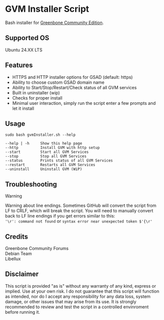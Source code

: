 # GVM Installer Script
Bash installer for [Greenbone Community Edition](https://greenbone.github.io/docs/latest/22.4/source-build/index.html).

## Supported OS
Ubuntu 24.XX LTS

## Features
- HTTPS and HTTP installer options for GSAD (default: https)
- Ability to choose custom GSAD domain name
- Ability to Start/Stop/Restart/Check status of all GVM services
- Built in uninstaller (wip)
- Checks for proper install
- Minimal user interaction, simply run the script enter a few prompts and let it install

## Usage
`sudo bash gvmInstaller.sh --help`
```
--help | -h     Show this help page
--http          Install GVM with http setup
--start         Start all GVM Services
--stop          Stop all GVM Services
--status        Prints status of all GVM Services
--restart       Restarts all GVM Services
--uninstall     Uninstall GVM (WiP)
```

## Troubleshooting
> [!WARNING]
> Warning about line endings.
> Sometimes GitHub will convert the script from LF to CRLF, which will break the script. You will need to manually convert back to LF line endings if you get errors similar to this: </br>
> `'\r': command not found` or `syntax error near unexpected token $'{\r'`


## Credits
Greenbone Community Forums</br>
Debian Team </br>
Libellux 

## Disclaimer
This script is provided "as is" without any warranty of any kind, express or implied. Use at your own risk. I do not guarantee that this script will function as intended, nor do I accept any responsibility for any data loss, system damage, or other issues that may arise from its use. It is strongly recommended to review and test the script in a controlled envinroment before running it.

